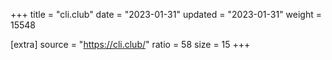 +++
title = "cli.club"
date = "2023-01-31"
updated = "2023-01-31"
weight = 15548

[extra]
source = "https://cli.club/"
ratio = 58
size = 15
+++
